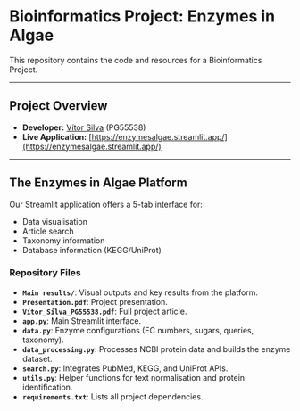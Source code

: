# Bioinformatics Project: Enzymes in Algae

This repository contains the code and resources for a Bioinformatics Project.

---

## Project Overview

* **Developer:** [Vítor Silva](https://github.com/VitorSilva-3) (PG55538)  
* **Live Application:** [https://enzymesalgae.streamlit.app/](https://enzymesalgae.streamlit.app/)  

---

## The Enzymes in Algae Platform  

Our Streamlit application offers a 5-tab interface for:  
* Data visualisation  
* Article search  
* Taxonomy information  
* Database information (KEGG/UniProt)   

### Repository Files  

* **`Main results/`**: Visual outputs and key results from the platform.   
* **`Presentation.pdf`**: Project presentation.   
* **`Vítor_Silva_PG55538.pdf`**: Full project article.    
* **`app.py`**: Main Streamlit interface.    
* **`data.py`**: Enzyme configurations (EC numbers, sugars, queries, taxonomy).   
* **`data_processing.py`**: Processes NCBI protein data and builds the enzyme dataset.    
* **`search.py`**: Integrates PubMed, KEGG, and UniProt APIs.   
* **`utils.py`**: Helper functions for text normalisation and protein identification.    
* **`requirements.txt`**: Lists all project dependencies.    
